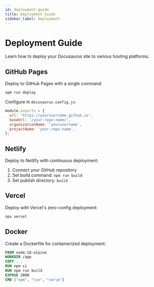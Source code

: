 ```yaml
---
id: deployment-guide
title: Deployment Guide
sidebar_label: Deployment
---
```


# Deployment Guide

Learn how to deploy your Docusaurus site to various hosting platforms.

## GitHub Pages

Deploy to GitHub Pages with a single command:

```bash
npm run deploy
```

Configure in `docusaurus.config.js`:

```javascript
module.exports = {
  url: 'https://yourusername.github.io',
  baseUrl: '/your-repo-name/',
  organizationName: 'yourusername',
  projectName: 'your-repo-name',
};
```

## Netlify

Deploy to Netlify with continuous deployment:

1. Connect your GitHub repository
2. Set build command: `npm run build`
3. Set publish directory: `build`

## Vercel

Deploy with Vercel's zero-config deployment:

```bash
npx vercel
```

## Docker

Create a Dockerfile for containerized deployment:

```dockerfile
FROM node:18-alpine
WORKDIR /app
COPY . .
RUN npm ci
RUN npm run build
EXPOSE 3000
CMD ["npm", "run", "serve"]
```